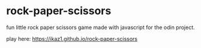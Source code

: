 # rock-paper-scissors
fun little rock paper scissors game made with javascript for the odin project.

play here: https://ikaz1.github.io/rock-paper-scissors
